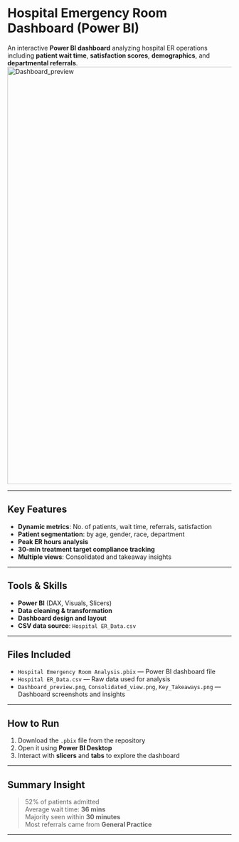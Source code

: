 #  Hospital Emergency Room Dashboard (Power BI)

An interactive **Power BI dashboard** analyzing hospital ER operations including **patient wait time**, **satisfaction scores**, **demographics**, and **departmental referrals**.
<img width="1542" height="939" alt="Dashboard_preview" src="https://github.com/user-attachments/assets/3e382fb8-700f-4bf9-bca6-2f103dd72fcb" />

---

##  Key Features

-  **Dynamic metrics**: No. of patients, wait time, referrals, satisfaction  
-  **Patient segmentation**: by age, gender, race, department  
-  **Peak ER hours analysis**  
-  **30-min treatment target compliance tracking**  
-  **Multiple views**: Consolidated and takeaway insights  

---

##  Tools & Skills

- **Power BI** (DAX, Visuals, Slicers)  
- **Data cleaning & transformation**  
- **Dashboard design and layout**  
- **CSV data source**: `Hospital ER_Data.csv`

---

##  Files Included

- `Hospital Emergency Room Analysis.pbix` — Power BI dashboard file  
- `Hospital ER_Data.csv` — Raw data used for analysis  
- `Dashboard_preview.png`, `Consolidated_view.png`, `Key_Takeaways.png` — Dashboard screenshots and insights  

---

##  How to Run

1. Download the `.pbix` file from the repository  
2. Open it using **Power BI Desktop**  
3. Interact with **slicers** and **tabs** to explore the dashboard  

---

##  Summary Insight

>  52% of patients admitted  
>  Average wait time: **36 mins**  
>  Majority seen within **30 minutes**  
>  Most referrals came from **General Practice**

---
